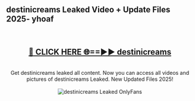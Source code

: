 <h2>destinicreams Leaked Video + Update Files 2025- yhoaf</h2>
<br>
<div align="center">
<h2><a href="https://libra.edu.pl?destinicreams" rel="nofollow">🔴 CLICK HERE 🌐==►► destinicreams</a></h2>
<br>
Get destinicreams leaked all content. Now you can access all videos and pictures of destinicreams Leaked. New Updated Files 2025!
<br>
<br>
<a href="https://libra.edu.pl?destinicreams" rel="nofollow" data-target="animated-image.originalLink"><img src="https://i.ibb.co.com/WyWwxjT/player-gif2.gif" alt="destinicreams Leaked OnlyFans" style="max-width: 100%; display: inline-block;" data-target="animated-image.originalImage"></a>
</div>
<br>